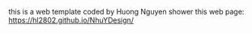 this is a web template coded by Huong Nguyen
shower this web page: https://hl2802.github.io/NhuYDesign/
